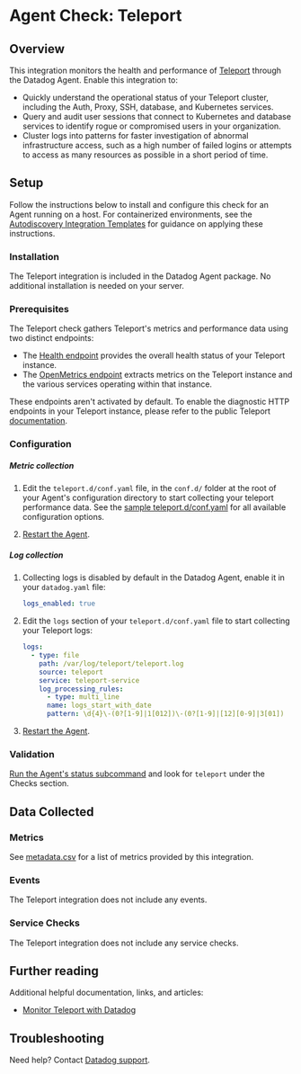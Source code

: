# Agent Check: Teleport

## Overview

This integration monitors the health and performance of [Teleport][1] through the Datadog Agent. Enable this integration to:

- Quickly understand the operational status of your Teleport cluster, including the Auth, Proxy, SSH, database, and Kubernetes services.
- Query and audit user sessions that connect to Kubernetes and database services to identify rogue or compromised users in your organization.
- Cluster logs into patterns for faster investigation of abnormal infrastructure access, such as a high number of failed logins or attempts to access as many resources as possible in a short period of time.


## Setup

Follow the instructions below to install and configure this check for an Agent running on a host. For containerized environments, see the [Autodiscovery Integration Templates][3] for guidance on applying these instructions.

### Installation

The Teleport integration is included in the Datadog Agent package. No additional installation is needed on your server.

### Prerequisites

The Teleport check gathers Teleport's metrics and performance data using two distinct endpoints:

- The [Health endpoint](https://goteleport.com/docs/management/diagnostics/monitoring/#healthz) provides the overall health status of your Teleport instance.
- The [OpenMetrics endpoint](https://goteleport.com/docs/reference/metrics/#auth-service-and-backends) extracts metrics on the Teleport instance and the various services operating within that instance.

These endpoints aren't activated by default. To enable the diagnostic HTTP endpoints in your Teleport instance, please refer to the public Teleport [documentation](https://goteleport.com/docs/management/diagnostics/monitoring/#enable-health-monitoring).

### Configuration

##### Metric collection

1. Edit the `teleport.d/conf.yaml` file, in the `conf.d/` folder at the root of your Agent's configuration directory to start collecting your teleport performance data. See the [sample teleport.d/conf.yaml][4] for all available configuration options.

2. [Restart the Agent][5].

##### Log collection

1. Collecting logs is disabled by default in the Datadog Agent, enable it in your `datadog.yaml` file:

   ```yaml
   logs_enabled: true
   ```

2. Edit the `logs` section of your `teleport.d/conf.yaml` file to start collecting your Teleport logs:

   ```yaml
   logs:
     - type: file
       path: /var/log/teleport/teleport.log
       source: teleport
       service: teleport-service
       log_processing_rules:
         - type: multi_line
         name: logs_start_with_date
         pattern: \d{4}\-(0?[1-9]|1[012])\-(0?[1-9]|[12][0-9]|3[01])
   ```

3. [Restart the Agent][8].

### Validation

[Run the Agent's status subcommand][6] and look for `teleport` under the Checks section.

## Data Collected

### Metrics

See [metadata.csv][7] for a list of metrics provided by this integration.

### Events

The Teleport integration does not include any events.

### Service Checks

The Teleport integration does not include any service checks.

## Further reading

Additional helpful documentation, links, and articles:

- [Monitor Teleport with Datadog][10]

## Troubleshooting

Need help? Contact [Datadog support][9].

[1]: https://goteleport.com/
[2]: https://app.datadoghq.com/account/settings/agent/latest
[3]: https://docs.datadoghq.com/agent/kubernetes/integrations/
[4]: https://github.com/DataDog/integrations-core/blob/master/teleport/datadog_checks/teleport/data/conf.yaml.example
[5]: https://docs.datadoghq.com/agent/guide/agent-commands/#start-stop-and-restart-the-agent
[6]: https://docs.datadoghq.com/agent/guide/agent-commands/#agent-status-and-information
[7]: https://github.com/DataDog/integrations-core/blob/master/teleport/metadata.csv
[8]: https://github.com/DataDog/integrations-core/blob/master/teleport/assets/service_checks.json
[9]: https://docs.datadoghq.com/help/
[10]: https://www.datadoghq.com/blog/teleport-integration/
